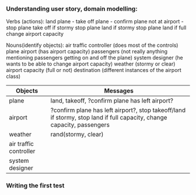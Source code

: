 ### Understanding user story, domain modelling:

Verbs (actions):
land plane -
take off plane -
confirm plane not at airport -
stop plane take off if stormy
stop plane land if stormy
stop plane land if full
change airport capacity

Nouns(identify objects):
air traffic controller (does most of the controls)
plane
airport (has airport capacity)
passengers (not really anything mentioning passengers getting on and off the plane)
system designer (he wants to be able to change airport capacity)
weather (stormy or clear)
airport capacity (full or not)
destination (different instances of the airport class)


Objects  |   Messages
-------------------- | --------------------
plane | land, takeoff, ?confirm plane has left airport?
airport | ?confirm plane has left airport?, stop takeoff/land if stormy, stop land if full capacity, change capacity, passengers
weather | rand(stormy, clear)
air traffic controller |
system designer |


### Writing the first test
